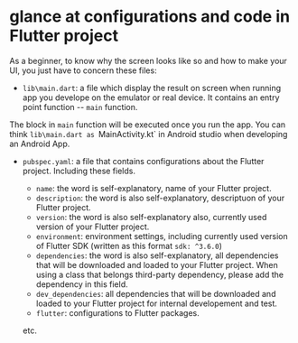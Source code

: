 # glance at configurations and code in Flutter project

As a beginner, to know why the screen looks like so and how to make your UI, you just have to concern these files:

+ `lib\main.dart`: a file which display the result on screen when running app you develope on the emulator or real device. It contains an entry point function -- `main` function.

The block in `main` function will be executed once you run the app. You can think `lib\main.dart as `MainActivity.kt` in Android studio when developing an Android App.

+ `pubspec.yaml`: a file that contains configurations about the Flutter project. Including these fields.
  - `name`: the word is self-explanatory, name of your Flutter project.
  - `description`: the word is also self-explanatory, descriptuon of your Flutter project.
  - `version`: the word is also self-explanatory also, currently used version of your Flutter project.
  - `environment`: environment settings, including currently used version of Flutter SDK (written as this format `sdk: ^3.6.0`)
  - `dependencies`: the word is also self-explanatory, all dependencies that will be downloaded and loaded to your Flutter project. When using a class that belongs third-party dependency, please add the dependency in this field.
  - `dev_dependencies`: all dependencies that will be downloaded and loaded to your Flutter project for internal developement and test.
  - `flutter`: configurations to Flutter packages.
 
  etc.
